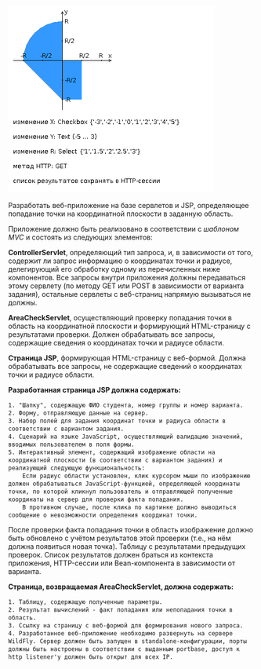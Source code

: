 ![alt text](serv/src/main/webapp/img/task.png "task.png")

Разработать веб-приложение на базе сервлетов и JSP, определяющее попадание точки на координатной плоскости в заданную область.

Приложение должно быть реализовано в соответствии с <i>шаблоном MVC</i> и состоять из следующих элементов:

<b>ControllerServlet</b>, определяющий тип запроса, и, в зависимости от того, содержит ли запрос информацию о координатах точки и радиусе, делегирующий его обработку одному из перечисленных ниже компонентов. Все запросы внутри приложения должны передаваться этому сервлету (по методу GET или POST в зависимости от варианта задания), остальные сервлеты с веб-страниц напрямую вызываться не должны.

<b>AreaCheckServlet</b>, осуществляющий проверку попадания точки в область на координатной плоскости и формирующий HTML-страницу с результатами проверки. Должен обрабатывать все запросы, содержащие сведения о координатах точки и радиусе области.

<b>Страница JSP</b>, формирующая HTML-страницу с веб-формой. Должна обрабатывать все запросы, не содержащие сведений о координатах точки и радиусе области.



<b>Разработанная страница JSP должна содержать:</b>

	1. "Шапку", содержащую ФИО студента, номер группы и номер варианта.
	2. Форму, отправляющую данные на сервер.
	3. Набор полей для задания координат точки и радиуса области в соответствии с вариантом задания.
	4. Сценарий на языке JavaScript, осуществляющий валидацию значений, вводимых пользователем в поля формы.
	5. Интерактивный элемент, содержащий изображение области на координатной плоскости (в соответствии с вариантом задания) и реализующий следующую функциональность:
		Если радиус области установлен, клик курсором мыши по изображению должен обрабатываться JavaScript-функцией, определяющей координаты точки, по которой кликнул пользователь и отправляющей полученные координаты на сервер для проверки факта попадания.
		В противном случае, после клика по картинке должно выводиться сообщение о невозможности определения координат точки.
После проверки факта попадания точки в область изображение должно быть обновлено с учётом результатов этой проверки (т.е., на нём должна появиться новая точка).
		Таблицу с результатами предыдущих проверок. Список результатов должен браться из контекста приложения, HTTP-сессии или Bean-компонента в зависимости от варианта.
		
		
		
<b>Страница, возвращаемая AreaCheckServlet, должна содержать:</b>

	1. Таблицу, содержащую полученные параметры.
	2. Результат вычислений - факт попадания или непопадания точки в область.
	3. Ссылку на страницу с веб-формой для формирования нового запроса.
	4. Разработанное веб-приложение необходимо развернуть на сервере WildFly. Сервер должен быть запущен в standalone-конфигурации, порты должны быть настроены в соответствии с выданным portbase, доступ к http listener'у должен быть открыт для всех IP.
